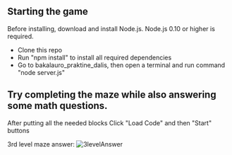
## Starting the game
Before installing, download and install Node.js. Node.js 0.10 or higher is required.

* Clone this repo
* Run "npm install" to install all required dependencies
* Go to bakalauro_praktine_dalis, then open a terminal and run command "node server.js"

## Try completing the maze while also answering some math questions.

After putting all the needed blocks Click "Load Code" and then "Start" buttons

3rd level maze answer:
![3levelAnswer](https://user-images.githubusercontent.com/41295383/112349790-b359ea80-8cd1-11eb-822b-125b7e54eb0b.png)
